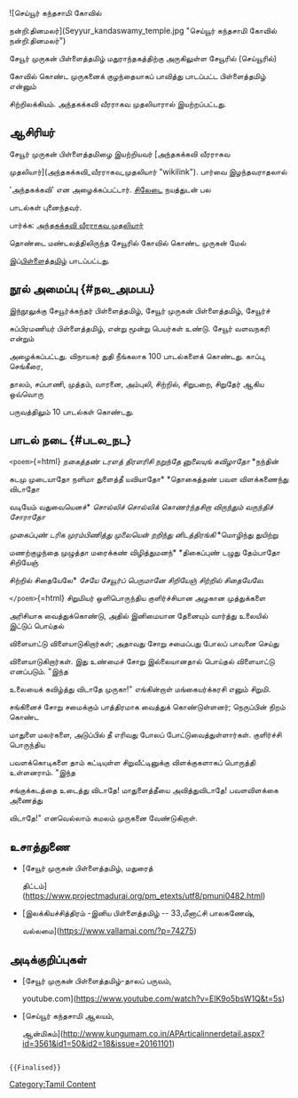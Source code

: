 ![செய்யூர் கந்தசாமி கோவில்
நன்றி:தினமலர்](Seyyur_kandaswamy_temple.jpg "செய்யூர் கந்தசாமி கோவில் நன்றி:தினமலர்")
சேயூர் முருகன் பிள்ளைத்தமிழ் மதுராந்தகத்திற்கு அருகிலுள்ள சேயூரில் (செய்யூரில்)
கோவில் கொண்ட முருகனைக் குழந்தையாகப் பாவித்து பாடப்பட்ட பிள்ளைத்தமிழ் என்னும்
சிற்றிலக்கியம். அந்தகக்கவி வீரராகவ முதலியாரால் இயற்றப்பட்டது.

## ஆசிரியர்

சேயூர் முருகன் பிள்ளைத்தமிழை இயற்றியவர் [அந்தகக்கவி வீரராகவ
முதலியார்](அந்தகக்கவி_வீரராகவ_முதலியார் "wikilink"). பார்வை இழந்தவராதலால்
\'அந்தகக்கவி\' என அழைக்கப்பட்டார். [சிலேடை](சிலேடை_அணி "wikilink") நயத்துடன் பல
பாடல்கள் புனைந்தவர்.

பார்க்க: [அந்தகக்கவி வீரராகவ முதலியார்](அந்தகக்கவி_வீரராகவ_முதலியார் "wikilink")

தொண்டை மண்டலத்திலிருந்த சேயூரில் கோவில் கொண்ட முருகன் மேல்
இப்[பிள்ளைத்தமிழ்](பிள்ளைத்தமிழ் "wikilink") பாடப்பட்டது.

## நூல் அமைப்பு {#நல_அமபப}

இந்நூலுக்கு சேயூர்க்கந்தர் பிள்ளைத்தமிழ், சேயூர் முருகன் பிள்ளைத்தமிழ், சேயூர்ச்
சுப்பிரமணியர் பிள்ளைத்தமிழ், என்று மூன்று பெயர்கள் உண்டு. சேயூர் வளவநகரி என்றும்
அழைக்கப்பட்டது. விநாயகர் துதி நீங்கலாக 100 பாடல்களைக் கொண்டது. காப்பு, செங்கீரை,
தாலம், சப்பாணி, முத்தம், வாரனை, அம்புலி, சிற்றில், சிறுபறை, சிறுதேர் ஆகிய ஒவ்வொரு
பருவத்திலும் 10 பாடல்கள் கொண்டது.

## பாடல் நடை {#படல_நட}

`<poem>`{=html} *நகைத்தண் டரளத் திரளரிசி நறுந்தே னுலையுங் கவிழாதோ* *நந்தின்
கடமு முடையாதோ நளிமா துளைத்தீ யவியாதோ* *தொகைத்தண் பவள விளக்கணைந்து விடாதோ
வடியேம் வதுவையெனச்* *சொல்லிச் சொல்லிக் கொணர்ந்தசிறா விருந்தும் வருந்திச் சோராதோ*
*முகைப்புண் டரிக முரம்பிணித்து முலையென் றறிந்து னிடத்திரங்கி* *மொழிந்து துயிற்று
மணற்குழந்தை முழுத்தா மரைக்கண் விழித்துமனந்* *திகைப்புண் டழுது தேம்பாதோ சிறியேஞ்
சிற்றில் சிதையேலே* *சேயே சேயூர்ப் பெருமானே சிறியேஞ் சிற்றில் சிதையேலே.*
`</poem>`{=html} சிறுமியர் ஒளிபொருந்திய குளிர்ச்சியான அழகான முத்துக்களை
அரிசியாக வைத்துக்கொண்டு, அதில் இனிமையான தேனையும் வார்த்து உலையில் இட்டுப் பொய்தல்
விளையாட்டு விளையாடுகிறார்கள்; அதாவது சோறு சமைப்பது போலப் பாவனை செய்து
விளையாடுகிறார்கள். இது உண்மைச் சோறு இல்லையானதால் பொய்தல் விளையாட்டு எனப்படும். "இந்த
உலையைக் கவிழ்த்து விடாதே முருகா!" எங்கின்றாள் மங்கையர்க்கரசி எனும் சிறுமி.

சங்கினைச் சோறு சமைக்கும் பாத்திரமாக வைத்துக் கொண்டுள்ளனர்; நெருப்பின் நிறம் கொண்ட
மாதுளை மலர்களை, அடுப்பில் தீ எரிவது போலப் போட்டுவைத்துள்ளார்கள். குளிர்ச்சி பொருந்திய
பவளக்கொடிகளை தாம் கட்டியுள்ள சிறுவீட்டினுக்கு விளக்குகளாகப் பொருத்தி உள்ளனராம். "இந்த
சங்குக்கடத்தை உடைத்து விடாதே! மாதுளைத்தீயை அவித்துவிடாதே! பவளவிளக்கை அணைத்து
விடாதே!" எனவெல்லாம் கமலம் முருகனை வேண்டுகிறாள்.

## உசாத்துணை

-   [சேயூர் முருகன் பிள்ளைத்தமிழ், மதுரைத்
    திட்டம்](https://www.projectmadurai.org/pm_etexts/utf8/pmuni0482.html)
-   [இலக்கியச்சித்திரம் -இனிய பிள்ளைத்தமிழ் -- 33,மீனாட்சி பாலகணேஷ்,
    வல்லமை](https://www.vallamai.com/?p=74275)

## அடிக்குறிப்புகள்

-   [சேயூர் முருகன் பிள்ளைத்தமிழ்-தாலப் பருவம்,
    youtube.com](https://www.youtube.com/watch?v=ElK9o5bsW1Q&t=5s)
-   [செய்யூர் கந்தசாமி ஆலயம்,
    ஆன்மிகம்](http://www.kungumam.co.in/APArticalinnerdetail.aspx?id=3561&id1=50&id2=18&issue=20161101)

```{=mediawiki}
{{Finalised}}
```
[Category:Tamil Content](Category:Tamil_Content "wikilink")
